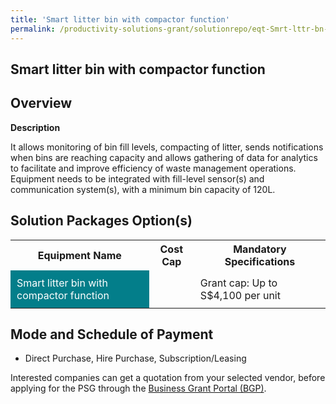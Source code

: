 ```yaml
---
title: 'Smart litter bin with compactor function'
permalink: /productivity-solutions-grant/solutionrepo/eqt-Smrt-lttr-bn-wth-compctor-functon-Wst-Mngmnt
---
```


## Smart litter bin with compactor function

## Overview

**Description**

It allows monitoring of bin fill levels, compacting of litter, sends notifications when bins are reaching capacity and allows gathering of data for analytics to facilitate and improve efficiency of waste management operations. Equipment needs to be integrated with fill-level sensor(s) and communication system(s), with a minimum bin capacity of 120L.

## Solution Packages Option(s)

<table>
<tr>
<th><b>Equipment Name</b></th>
<th><b>Cost Cap</b></th>
<th><b>Mandatory Specifications</b></th>
</tr>
<tr>
<td style='padding: 10px; background-color: #037E8A; color: #FFFFFF;'>Smart litter bin with compactor function</td>
<td style='padding: 10px;'></td>
<td style='padding: 10px;'>Grant cap: Up to S$4,100 per unit</td>
</tr>
</table>

## Mode and Schedule of Payment

 - Direct Purchase, Hire Purchase, Subscription/Leasing

Interested companies can get a quotation from your selected vendor, before applying for the PSG through the <a href='https://www.businessgrants.gov.sg/' target='_blank' rel='noopener'>Business Grant Portal (BGP)</a>.

<script src="/jquery/resize-tables.js"></script>
